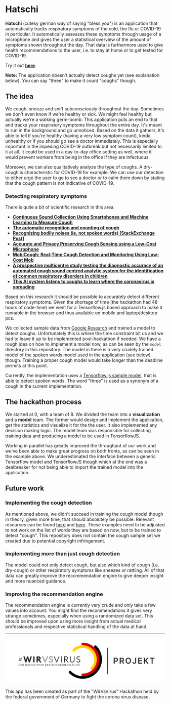 # Hatschi

**Hatschi** (cutesy german way of saying "bless you") is an application that
automatically tracks respiratory symptoms of the cold, the flu or COVID-19 in
particular. It automatically assesses these symptoms through usage of a
microphone and gives the user a statistical overview of the amount of symptoms
shown throughout the day. That data is furthermore used to give health
recommendations to the user, i.e. to stay at home or to get tested for COVID-19.

Try it out [**here**](https://markusthoemmes.github.io/hatschi/).

**Note:** The application doesn't actually detect coughs yet (see explanation
below). You can say "three" to make it count "coughs" though.

## The idea

We cough, sneeze and sniff subconsciously throughout the day. Sometimes we don't
even know if we're healthy or sick. We might feel healthy but actually we're a
walking germ-bomb. This application puts an end to that and tracks your
respiratory symptoms throughout the entire day. It's meant to run in the
background and go unnoticed. Based on the data it gathers, it's able to tell if
you're healthy (having a very low symptom count), kinda unhealthy or if you
should go see a doctor immediately. This is especially important in the impeding
COVID-19 outbreak but not necessarily limited to it at all. It could be used in
a day-to-day office setting as well, where it would prevent workers from being
in the office if they are infectuous.

Moreover, we can also qualitatively analyze the type of coughs. A dry-cough is
characteristic for COVID-19 for example. We can use our detection to either urge
the user to go to see a doctor or to calm them down by stating that the cough
pattern is not indicative of COVID-19.

### Detecting respiratory symptoms

There is quite a bit of scientific research in this area.

- [**Continuous Sound Collection Using Smartphones and Machine Learning to Measure Cough**](https://www.karger.com/Article/FullText/504666)
- [**The automatic recognition and counting of cough**](https://www.ncbi.nlm.nih.gov/pmc/articles/PMC1601963/)
- [**Recognizing bodily noises (ie, not spoken words) [StackExchange Post]**](https://dsp.stackexchange.com/questions/17268/recognizing-bodily-noises-ie-not-spoken-words)
- [**Accurate and Privacy Preserving Cough Sensing using a Low-Cost Microphone**](https://ubicomplab.cs.washington.edu/pdfs/accurate-and.pdf)
- [**MobiCough: Real-Time Cough Detection and Monitoring Using Low-Cost Mob**](https://link.springer.com/chapter/10.1007/978-3-662-49381-6_29)
- [**A prospective multicentre study testing the diagnostic accuracy of an automated cough sound centred analytic system for the identification of common respiratory disorders in children**](https://respiratory-research.biomedcentral.com/articles/10.1186/s12931-019-1046-6)
- [**This AI system listens to coughs to learn where the coronavirus is spreading**](https://thenextweb.com/neural/2020/03/20/this-ai-system-listens-to-coughs-to-learn-where-the-coronavirus-is-spreading/)

Based on this research it should be possible to accurately detect different
respiratory symptoms. Given the shortage of time (the hackathon had 48 hours of
code-time) we went for a Tensorflow.js based approach to make it runnable in the
browser and thus available on mobile and laptop/desktop pcs.

We collected sample data from
[Google Research](https://research.google.com/audioset/dataset/cough.html) and
trained a model to detect coughs. Unfortunately this is where the time
constraint bit us and we had to leave it up to be implemented post-hackathon if
needed. We have a rough idea on how to implement a model now, as can be seen by
the `model` directory in this repository. The model in there is a very crudely
trained model of the spoken words model used in the application (see below)
though. Training a proper cough model would take longer than the deadline
permits at this point.

Currently, the implementation uses a
[Tensorflow.js sample model](https://codelabs.developers.google.com/codelabs/tensorflowjs-audio-codelab/index.html),
that is able to detect spoken words. The word "three" is used as a synonym of a
cough in the current implementation.

## The hackathon process

We started at 0, with a team of 8. We divided the team into a **visualization**
and a **model** team. The former would design and implement the application, get
the statistics and visualize it for the the user. It also implemented any
decision making logic. The model team was responsible for collecting training
data and producing a model to be used in TensorflowJS.

Working in parallel has greatly improved the throughput of our work and we've
been able to make great progress on both fronts, as can be seen in the example
above. We underestimated the interface between a generic Tensorflow model and
TensorflowJS though which at the end was a dealbreaker for not being able to
import the trained model into the application.

## Future work

### Implementing the cough detection

As mentioned above, we didn't succeed in training the cough model though in
theory, given more time, that should absolutely be possible. Relevant resources
can be found
[here](https://github.com/tensorflow/tfjs-models/tree/master/speech-commands/training/browser-fft)
and [here](https://github.com/caisq/tfjs-dump/tree/master/speech-command). These
examples need to be adjusted to not work on the list of words they are based on
now, but to be trained to detect "cough". This repository does not contain the
cough sample set we created due to potential copyright infringement.

### Implementing more than just cough detection

The model could not only detect cough, but also which kind of cough (i.e.
dry-cough) or other respiratory symptoms like sneezes or rattling. All of that
data can greatly improve the recommendation engine to give deeper insight and
more nuanced guidance.

### Improving the recommendation engine

The recommendation engine is currently very crude and only take a few values
into account. You might find the recommendations it gives very strange
sometimes, especially when using a randomized data set. This should be improved
upon using more insight from actual medical professionals and respective
statistical handling of the data at hand.

---

![](css/wvsv.png)

This app has been created as part of the "WirVsVirus" Hackathon held by the
federal government of Germany to fight the corona virus disease.
